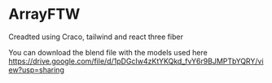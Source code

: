# ArrayFTW


Creadted using Craco, tailwind and react three fiber


You can download the blend file with the models used here 
https://drive.google.com/file/d/1pDGcIw4zKtYKQkd_fvY6r9BJMPTbYQRY/view?usp=sharing
